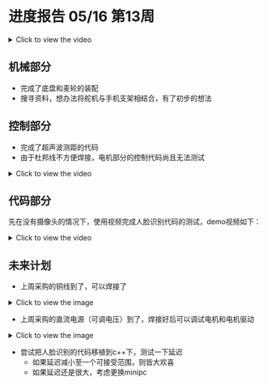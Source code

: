 # 进度报告 05/16 第13周

<details>
  <summary>Click to view the video</summary>

  <video width="600" controls>
      <source src="https://github.com/0kitasan/demo/assets/62045828/d660f4a4-f9a2-476c-a86e-d7e5b86e4841" type="video/mp4">
      
  </video>
  
  [Download the video](https://github.com/0kitasan/demo/assets/62045828/d660f4a4-f9a2-476c-a86e-d7e5b86e4841)
</details>


## 机械部分
* 完成了底盘和麦轮的装配
* 搜寻资料，想办法将舵机与手机支架相结合，有了初步的想法

## 控制部分

* 完成了超声波测距的代码
* 由于杜邦线不方便焊接，电机部分的控制代码尚且无法测试

<details>
  <summary>Click to view the video</summary>

  <video width="600" controls>
      <source src="https://github.com/0kitasan/demo/assets/62045828/d660f4a4-f9a2-476c-a86e-d7e5b86e4841" type="video/mp4">
      
  </video>
  
  [Download the video](https://github.com/0kitasan/demo/assets/62045828/d660f4a4-f9a2-476c-a86e-d7e5b86e4841)
</details>

## 代码部分

先在没有摄像头的情况下，使用视频完成人脸识别代码的测试，demo视频如下：

<details>
  <summary>Click to view the video</summary>

  <video width="600" controls>
      <source src="https://github.com/0kitasan/demo/assets/62045828/1161ac87-93a4-4792-ac36-0484ebcc419e" type="video/mp4">
  </video>

  <video height="600" controls>
      <source src="https://github.com/0kitasan/demo/assets/62045828/8ce638a8-ca06-4461-af30-9338d5c1cee5" type="video/mp4">
  </video>
</details>

## 未来计划

* 上周采购的铜线到了，可以焊接了

<details>
  <summary>Click to view the image</summary>
  <img src="https://github.com/0kitasan/demo/assets/62045828/624e773f-6b15-404c-88b5-6a379b60f1f3" alt="Demo Image" width="400">
</details>

* 上周采购的直流电源（可调电压）到了，焊接好后可以调试电机和电机驱动

<details>
  <summary>Click to view the image</summary>
  <img src="https://github.com/0kitasan/demo/assets/62045828/c5c39678-342f-4833-b646-81274dc1fdb6" alt="Demo Image" width="400">
  <img src="https://github.com/0kitasan/demo/assets/62045828/4abc4437-9818-4a01-b374-e7ce8504ef3f" alt="Demo Image" width="400">
</details>

* 尝试把人脸识别的代码移植到c++下，测试一下延迟
  * 如果延迟减小至一个可接受范围，则皆大欢喜
  * 如果延迟还是很大，考虑更换minipc

